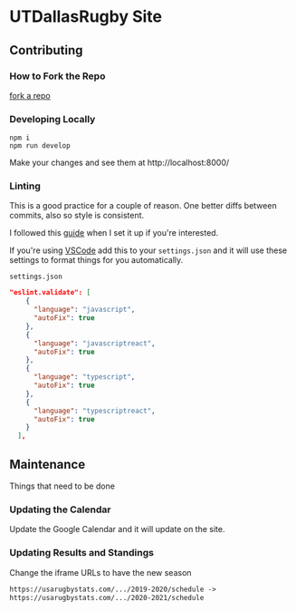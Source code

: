 # UTDallasRugby Site

## Contributing

### How to Fork the Repo

[fork a repo](https://help.github.com/en/github/getting-started-with-github/fork-a-repo)

### Developing Locally

```shell
npm i
npm run develop
```

Make your changes and see them at http://localhost:8000/

### Linting

This is a good practice for a couple of reason. One better diffs between
commits, also so style is consistent.

I followed this
[guide](https://medium.com/@stojanpeshov/how-to-setup-gatsbyjs-starter-with-typescript-eslint-prettier-269b1a0a812f)
when I set it up if you're interested.

If you're using [VSCode](https://code.visualstudio.com/) add this to your
`settings.json` and it will use these settings to format things for you automatically.

`settings.json`

```json
"eslint.validate": [
    {
      "language": "javascript",
      "autoFix": true
    },
    {
      "language": "javascriptreact",
      "autoFix": true
    },
    {
      "language": "typescript",
      "autoFix": true
    },
    {
      "language": "typescriptreact",
      "autoFix": true
    }
  ],
```

## Maintenance

Things that need to be done

### Updating the Calendar

Update the Google Calendar and it will update on the site.

### Updating Results and Standings

Change the iframe URLs to have the new season

```html
https://usarugbystats.com/.../2019-2020/schedule ->
https://usarugbystats.com/.../2020-2021/schedule
```
